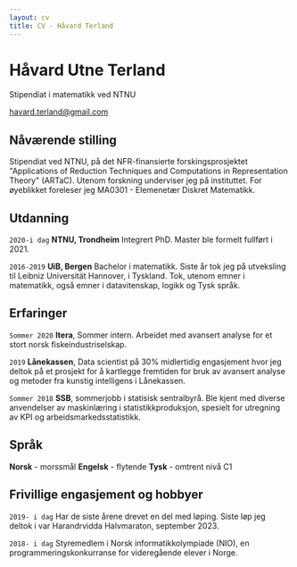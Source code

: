 ```yaml
---
layout: cv
title: CV - Håvard Terland
---
```

# Håvard Utne Terland
Stipendiat i matematikk ved NTNU

<div id="webaddress">
<a href="havard.terland@gmail.com">havard.terland@gmail.com</a>
</div>


## Nåværende stilling

Stipendiat ved NTNU, på det NFR-finansierte forskingsprosjektet "Applications of Reduction Techniques and Computations in Representation Theory" (ARTaC). Utenom forskning underviser jeg på instituttet. For øyeblikket foreleser jeg MA0301 - Elemenetær Diskret Matematikk.


## Utdanning

`2020-i dag`
__NTNU, Trondheim__
Integrert PhD. Master ble formelt fullført i 2021.

`2016-2019`
__UiB, Bergen__
Bachelor i matematikk. Siste år tok jeg på utveksling til Leibniz Universität Hannover, i Tyskland. Tok, utenom emner i matematikk, også emner i datavitenskap, logikk og Tysk språk.

## Erfaringer

`Sommer 2020` __Itera__, Sommer intern. Arbeidet med avansert analyse for et stort norsk fiskeindustriselskap.

`2019`
__Lånekassen__, Data scientist på 30% midlertidig engasjement hvor jeg deltok på et prosjekt for å kartlegge fremtiden for bruk av avansert analyse og metoder fra kunstig intelligens i Lånekassen. 

`Sommer 2018` __SSB__, sommerjobb i statisisk sentralbyrå. Ble kjent med diverse anvendelser av maskinlæring i statistikkproduksjon, spesielt for utregning av KPI og arbeidsmarkedsstatistikk.

## Språk
__Norsk__ - morssmål
__Engelsk__ - flytende
__Tysk__ - omtrent nivå C1

## Frivillige engasjement og hobbyer

`2019- i dag` Har de siste årene drevet en del med løping. Siste løp jeg deltok i var Harandrvidda Halvmaraton, september 2023.

`2018- i dag`
Styremedlem i Norsk informatikkolympiade (NIO), en programmeringskonkurranse for videregående elever i Norge.



<!-- ### Footer

Last updated: May 2013 -->


